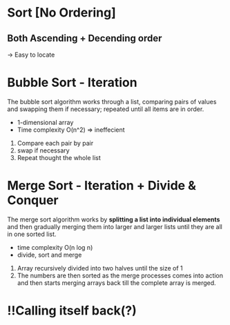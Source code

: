 # Sort [No Ordering]
## Both Ascending + Decending order
-> Easy to locate

# Bubble Sort - Iteration
The bubble sort algorithm works through a list, comparing pairs of values and swapping them if necessary; repeated until all items are in order.

- 1-dimensional array
- Time complexity O(n^2) => ineffecient

1. Compare each pair by pair
2. swap if necessary
3. Repeat thought the whole list

# Merge Sort - Iteration + Divide & Conquer
The merge sort algorithm works by **splitting a list into individual elements** and then gradually merging them into larger and larger lists until they are all in one sorted list.

- time complexity O(n log n)
- divide, sort and merge
1. Array recursively divided into two halves until the size of 1
2.    The numbers are then sorted as the merge processes comes into action and then starts merging arrays back till the complete array is merged.

# !!Calling itself back(?)

